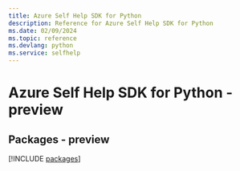 ```yaml
---
title: Azure Self Help SDK for Python
description: Reference for Azure Self Help SDK for Python
ms.date: 02/09/2024
ms.topic: reference
ms.devlang: python
ms.service: selfhelp
---
```

# Azure Self Help SDK for Python - preview
## Packages - preview
[!INCLUDE [packages](self-help-index.md)]